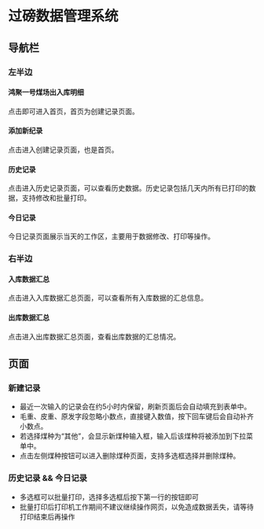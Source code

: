# 过磅数据管理系统

## 导航栏

### 左半边

#### 鸿聚一号煤场出入库明细
点击即可进入首页，首页为创建记录页面。

#### 添加新纪录
点击进入创建记录页面，也是首页。

#### 历史记录
点击进入历史记录页面，可以查看历史数据。历史记录包括几天内所有已打印的数据，支持修改和批量打印。

#### 今日记录
今日记录页面展示当天的工作区，主要用于数据修改、打印等操作。

### 右半边

#### 入库数据汇总
点击进入入库数据汇总页面，可以查看所有入库数据的汇总信息。

#### 出库数据汇总
点击进入出库数据汇总页面，查看出库数据的汇总情况。

## 页面

### 新建记录
- 最近一次输入的记录会在约5小时内保留，刷新页面后会自动填充到表单中。
- 毛重、皮重、原发字段忽略小数点，直接键入数值，按下回车键后会自动补齐小数点。
- 若选择煤种为“其他”，会显示新煤种输入框，输入后该煤种将被添加到下拉菜单中。
- 点击左侧煤种按钮可以进入删除煤种页面，支持多选框选择并删除煤种。

### 历史记录 && 今日记录
- 多选框可以批量打印，选择多选框后按下第一行的按钮即可
- 批量打印后打印机工作期间不建议继续操作网页，以免造成数据丢失，请等待打印结束后再操作